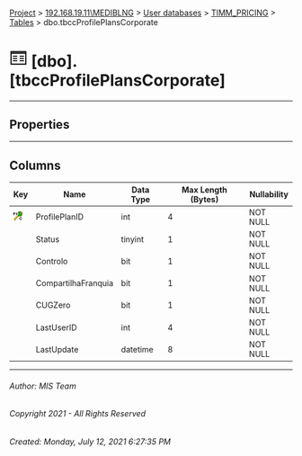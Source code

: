 #### 

[Project](../../../../index.md) > [192.168.19.11\\MEDIBLNG](../../../index.md) > [User databases](../../index.md) > [TIMM_PRICING](../index.md) > [Tables](Tables.md) > dbo.tbccProfilePlansCorporate

# ![Tables](../../../../Images/Table32.png) [dbo].[tbccProfilePlansCorporate]

---

## <a name="#properties"></a>Properties



---

## <a name="#columns"></a>Columns

| Key | Name | Data Type | Max Length (Bytes) | Nullability |
|---|---|---|---|---|
| [![Cluster Primary Key PK_tbccProfilePlansCorporate: ProfilePlanID](../../../../Images/pkcluster.png)](#indexes) | ProfilePlanID | int | 4 | NOT NULL |
|  | Status | tinyint | 1 | NOT NULL |
|  | Controlo | bit | 1 | NOT NULL |
|  | CompartilhaFranquia | bit | 1 | NOT NULL |
|  | CUGZero | bit | 1 | NOT NULL |
|  | LastUserID | int | 4 | NOT NULL |
|  | LastUpdate | datetime | 8 | NOT NULL |


---

###### Author:  MIS Team

###### Copyright 2021 - All Rights Reserved

###### Created: Monday, July 12, 2021 6:27:35 PM

